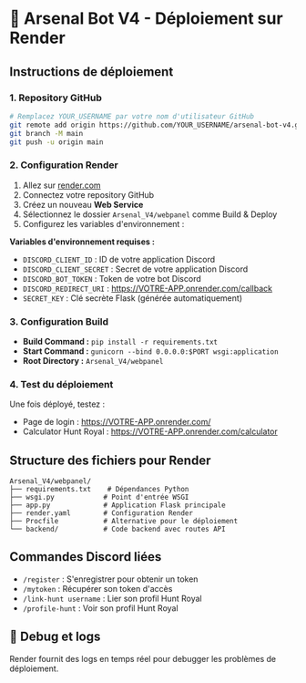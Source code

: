 # 🏹 Arsenal Bot V4 - Déploiement sur Render

## Instructions de déploiement

### 1. Repository GitHub
```bash
# Remplacez YOUR_USERNAME par votre nom d'utilisateur GitHub
git remote add origin https://github.com/YOUR_USERNAME/arsenal-bot-v4.git
git branch -M main
git push -u origin main
```

### 2. Configuration Render

1. Allez sur [render.com](https://render.com)
2. Connectez votre repository GitHub
3. Créez un nouveau **Web Service**
4. Sélectionnez le dossier `Arsenal_V4/webpanel` comme Build & Deploy
5. Configurez les variables d'environnement :

**Variables d'environnement requises :**
- `DISCORD_CLIENT_ID` : ID de votre application Discord
- `DISCORD_CLIENT_SECRET` : Secret de votre application Discord  
- `DISCORD_BOT_TOKEN` : Token de votre bot Discord
- `DISCORD_REDIRECT_URI` : https://VOTRE-APP.onrender.com/callback
- `SECRET_KEY` : Clé secrète Flask (générée automatiquement)

### 3. Configuration Build

- **Build Command :** `pip install -r requirements.txt`
- **Start Command :** `gunicorn --bind 0.0.0.0:$PORT wsgi:application`
- **Root Directory :** `Arsenal_V4/webpanel`

### 4. Test du déploiement

Une fois déployé, testez :
- Page de login : https://VOTRE-APP.onrender.com/
- Calculator Hunt Royal : https://VOTRE-APP.onrender.com/calculator

## Structure des fichiers pour Render

```
Arsenal_V4/webpanel/
├── requirements.txt    # Dépendances Python
├── wsgi.py            # Point d'entrée WSGI
├── app.py             # Application Flask principale
├── render.yaml        # Configuration Render
├── Procfile           # Alternative pour le déploiement
└── backend/           # Code backend avec routes API
```

## Commandes Discord liées

- `/register` : S'enregistrer pour obtenir un token
- `/mytoken` : Récupérer son token d'accès
- `/link-hunt username` : Lier son profil Hunt Royal
- `/profile-hunt` : Voir son profil Hunt Royal

## 🔧 Debug et logs

Render fournit des logs en temps réel pour debugger les problèmes de déploiement.
